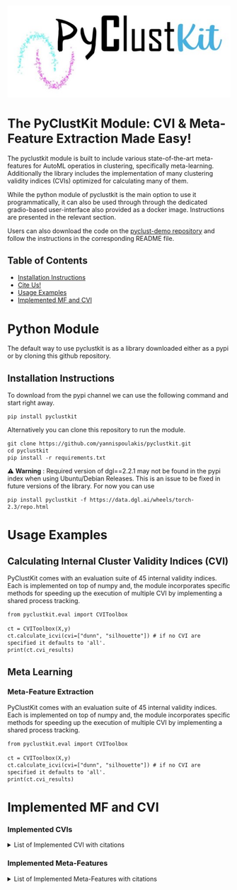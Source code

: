 ![PyClustKit-Logo](artifacts/pyclustkit_logo.jpg)
# The PyClustKit Module: CVI  & Meta-Feature Extraction Made Easy!

The pyclustkit module is built to include various state-of-the-art meta-features for AutoML operatios in clustering, 
specifically meta-learning. Additionally the library includes the implementation of many clustering validity indices 
(CVIs) optimized for calculating many of them. 

While the python module of pyclustkit is the main option to use it programmatically, it can also be used 
through through the dedicated gradio-based user-interface also provided as a docker image. Instructions are presented 
in the relevant section. 


Users can also download the code on the [pyclust-demo repository](https://github.com/automl-uprc/PyClust-Demo) and follow the instructions in the corresponding README 
file.

## Table of Contents

- [Installation Instructions](#installation-instructions)
- [Cite Us!](#citing-this-work)
- [Usage Examples](#usage-examples)
- [Implemented MF and CVI](#implemented-mf-and-cvi)



# Python Module
The default way to use pyclustkit is as a library downloaded either as a pypi or by cloning this github repository. 

## Installation Instructions
To download from the pypi channel we can use the following command and start right away.

```commandline
pip install pyclustkit
```

Alternatively you can clone this repository to run the module. 

```commandline
git clone https://github.com/yannispoulakis/pyclustkit.git
cd pyclustkit
pip install -r requirements.txt
```

 ⚠️ **Warning** : Required version of dgl==2.2.1 may not be found in the pypi index when using Ubuntu/Debian Releases. 
This is an issue to be fixed in future versions of the library. For now you can use 

```commandline
pip install pyclustkit -f https://data.dgl.ai/wheels/torch-2.3/repo.html
```


# Usage Examples
## Calculating Internal Cluster Validity Indices (CVI) 

PyClustKit comes with an evaluation suite of 45 internal validity indices. Each is implemented on top of numpy and, 
the module incorporates specific methods for speeding up the execution of multiple CVI by implementing a shared process 
tracking. 


```{python}
from pyclustkit.eval import CVIToolbox 

ct = CVIToolbox(X,y)
ct.calculate_icvi(cvi=["dunn", "silhouette"]) # if no CVI are specified it defaults to 'all'.
print(ct.cvi_results)

```
## Meta Learning 

### Meta-Feature Extraction
PyClustKit comes with an evaluation suite of 45 internal validity indices. Each is implemented on top of numpy and, 
the module incorporates specific methods for speeding up the execution of multiple CVI by implementing a shared process 
tracking. 


```{python}
from pyclustkit.eval import CVIToolbox 

ct = CVIToolbox(X,y)
ct.calculate_icvi(cvi=["dunn", "silhouette"]) # if no CVI are specified it defaults to 'all'.
print(ct.cvi_results)

```



# Implemented MF and CVI
### Implemented CVIs

<details>
<summary>List of Implemented CVI with citations</summary>
Currently the collection consists of the following internal CVIs. R does not do gdi 61,62,63 due to hausdorff:

1. **ball_hall Index**: <i> G. H. Ball and D. J. Hall. Isodata: A novel method of data analysis and pattern
                      classification. Menlo Park: Stanford Research Institute. (NTIS No. AD 699616),1965.</i>
2. **banfeld_raftery Index**: <i> J.D. Banfield and A.E. Raftery. Model-based gaussian and non-gaussian clustering. Biometrics,
                        49:803–821, 1993. </i>

3. **c_index Index**: <i> Hubert, Lawrence & Levin, Joel. (1976). A general statistical framework for assessing categorical 
clustering in free recall. Psychological Bulletin. 83. 1072-1080. 10.1037/0033-2909.83.6.1072. </i>
4. **Calinski-Harabasz Index**: <i>T. Calinski and J. Harabasz. A dendrite method for cluster analysis. Communications in 
                             Statistics, 3, no. 1:1–27, 1974. </i>
5. **CDbw Index** : <i>Halkidi, M., & Vazirgiannis, M. (2008). A density-based cluster validity approach using 
multi-representatives. Pattern Recognit. Lett., 29, 773-786.  </i>

6. **Davies-Bouldin Index**: <i> D. L. Davies and D. W. Bouldin. A cluster separation measure. IEEE Transactions on 
                           Pattern Analysis and Machine Intelligence, PAMI-1, no. 2:224–227, 1979.</i>
7. **det_ratio Index** : <i> A. J. Scott and M. J. Symons. Clustering methods based on likelihood ratio criteria. Biometrics, 
                27:387–397, 1971.</i>
8. **Dunn Index** : <i>J. Dunn. Well separated clusters and optimal fuzzy partitions. Journal of Cybernetics, 4:95–104, 
                    1974. </i>

9. **g+ Index**: <i> F. J. Rohlf. Methods of comparing classifications. Annual Review of Ecology and Systematics, 5:101–113, 
               1974.</i>
10. **gamma Index**: <i> F. B. Baker and L. J. Hubert. Measuring the power of hierarchical cluster analysis. Journal of the 
                   American Statistical Association, 70:31–38, 1975. </i>
11. **GDI (11,...,61)(12,...,62)(13,...,63) Indexes**: <i>J. C. Bezdek and N. R. Pal. Some new indexes 
of cluster validity. IEEE Transactions on Systems, Man, and CyberneticsÑPART B: CYBERNETICS, 28, no.3:301–315, 1998.</i>

12. **ksq_detw Index**: <i> F. H. B. Marriot. Practical problems in a method of cluster analysis. Biometrics,
27:456–460, 1975. </i>

13. **log_det_ratio Index**: <i> Halkidi et al. On clustering validation techniques. J. Intell. Inf. Syst., 2001. </i>
14. **log_ss_ratio Index**: <i> J. A. Hartigan. Clustering algorithms. New York: Wiley, 1975. </i>

15. **McClain_Rao Index**: <i> J. O. McClain and V. R. Rao. Clustisz: A program to test for the quality of
                         clustering of a set of objects. Journal of Marketing Research, 12:456–460, 1975.</i>

16. **pbm Index**: <i> Bandyopadhyay S. Pakhira M. K. and Maulik U. Validity index for crisp and fuzzy clusters. Pattern 
             Recognition, 2004. </i>
17. **point_biserial Index**: <i>G. W. Milligan. A monte carlo study of thirty internal criterion measures for
                           cluster analysis. Psychometrika, 46, no. 2:187–199, 1981. </i>

18. **ray_turi Index**: <i> Ray et al. Determination of number of clusters in k-means clustering and application in colour 
                  image segmentation. 4th International Conference on Advances in Pattern Recognition and Digital 
                  Techniques, 1999. </i>
19. **ratkowsky_lance Index**: <i> D. A. Ratkowsky and G. N. Lance. A criterion for determining the number of
                             groups in a classification. Australian Computer Journal, 10:115–117, 1978.</i>

20. **scot_symmons index**: <i> X.L. Xie and G. Beni. A validity measure for fuzzy clustering. IEEE Transactions
                          on Pattern Analysis and Machine Intelligence, 13(4):841–846, 1991. </i>
21. **sd_scat Index**: <i>Halkidi et al. On clustering validation techniques. J. Intell. Inf. Syst., 2001.</i> 
22. **sd_dis Index**: <i>Halkidi et al. On clustering validation techniques. J. Intell. Inf. Syst., 2001.</i>
23. **S_dbw Index**: <i> M. Halkidi and M. Vazirgiannis, "Clustering validity assessment: finding the optimal partitioning of a 
data set", Proceedings 2001 IEEE International Conference on Data Mining. </i>
24. **silhouette index**: <i>Rousseeuw P.J. Silhouettes: a graphical aid to the interpretation and validation of
                       cluster analysis. Journal of Computational and Applied Mathematics, 20:53–65,
                       1987. </i>

25. **trace_w Index**: <i> A. W. F. Edwards and L. Cavalli-Sforza. A method for cluster analysis.
                           Biometrika, 56:362–375, 1965. </i>
26. **trace_wib Index**: <i> H. P. Friedman and J. Rubin. On some invariant criteria for grouping data. Journal
                       of the American Statistical Association, 62:1159–1178, 1967.</i>
27. **tau Index**: <i> Zhu, Erzhou, Xue Wang, and Feng Liu. "A new cluster validity index for overlapping datasets." 
                 Journal of Physics: Conference Series. Vol. 1168. No. 3. IOP Publishing, 2019.</i> 

28. **wemmert_gancarski Index**: <i> J. Zhang, T. Nguyen, S. Cogill, A. Bhatti, L. Lingkun, S. Yang, S. Nahavandi. A review on cluster estimation methods and their application to neural spike data. Journal of Neural Engineering, 2018.</i> 
29. **xie_beni Index**: <i> X.L. Xie and G. Beni. A validity measure for fuzzy clustering. IEEE Transactions on Pattern 
                  Analysis and Machine Intelligence, 1991. </i>
</details>

### Implemented Meta-Features
<details>
<summary>List of Implemented Meta-Features with citations</summary>
Currently the collection consists of the following Meta-Features. We group the Meta-Features based on the paper that first introduced them:

<details>
<summary>
M. C. P. de Souto, R. B. C. Prudêncio, R. F. Soares, D. S.A. de Araujo, I. G.Costa, T. B. Ludermir, and A. Schliep. Ranking and selecting clustering algorithms using a meta-learning approach. In Proceedings of the International Joint Conference on Neural Networks, IJCNN 2008, part of the IEEE World Congress on Computational Intelligence, WCCI 2008, Hong Kong, China, June 1-6, 2008, pages 3729–3735. IEEE, 2008.
</summary>
<ol>
  <li>(Log)No.instances.</li>
  <li>(Log) Ratio of instances to the number of features.</li>
  <li>% of missing values.</li>
  <li>Proportion of 𝑇^2 that are within 50% of the Chi-Squared distribution.</li>
  <li>Skewness of the 𝑇^2 vector.</li>
  <li>% of attributes kept after selection filter.</li>
  <li> % of outliers *.</li>
</ol>
</details>

<details>
<summary>
A. C. A. Nascimento, R. B. C. Prudêncio, M. C. P. de Souto, and I. G. Costa. Mining rules for the automatic selection process of clustering methods applied to cancer gene expression data. In Cesare Alippi, Marios M. Polycarpou, Christos G. Panayiotou, and Georgios Ellinas, editors, Artificial Neural Networks - ICANN 2009, 19th International Conference, Limassol, Cyprus, September 14-17, 2009, Proceedings, Part II, volume 5769 of Lecture Notes in Computer Science, pages 20–29. Springer, 2009.</summary>
<ol>
  <li>No. clusters with size inferior to k.</li>
  <li>No. clusters with size superior to k.</li>
  <li>Normalized Relative Entropy of cluster distribution.</li>
  <li>Classification error obtained by the KNN algorithm (k3).</li>
</ol>
</details>

<details>
<summary>D. G. Ferrari and L. N. de Castro. Clustering algorithm selection by meta-learning systems: A new distance-based problem characterization and ranking combination methods. Inf. Sci., 301:181–194, 2015.</summary>
<ol>
  <li>(Log) No. features.</li>
  <li>% of discrete attributes.</li>
  <li>(Min, Max, Mean, std) class skewness.</li>
  <li>(Min, Max, Mean, std) class kurtosis.</li>
  <li>(Min, Max, Mean, std) discrete feature entropy.</li>
  <li>Mean feature correlation.</li>
  <li>Mean discrete feature concentration.</li>
  <li>Mean, Variance, Std. Deviation, Skewness, Kurtosis of the distance vector d.</li>
  <li>% of values in 10 formed bins of equal size in the range of the normalized distance vector d.</li>
  <li>% of values with absolute zscore of the normalized distance vector in 4 formed bins.</li>
</ol>
</details>

<details>
<summary>M. Vukicevic, S. Radovanovic, B. Delibasic, and M. Suknovic. Extending meta-learning framework for clustering gene expression data with component-based algorithm design and internal evaluation measures. Int. J. Data Min. Bioinform., 14(2):101–119, 2016.</summary>
<ol>
  <li>Internal CVIs as measured by each algorithm configuration.</li>
  <li>Reusable Components, 1 meta-feature for each of the table x.</li>
</ol>
</details>

<details>
<summary>B. A. Pimentel and A. C. P. L. F. de Carvalho. A new data characterization for selecting clustering algorithms using meta-learning. Inf. Sci., 477:203–219, 2019.</summary>
<ol>
  <li>Mean, Variance, Std. Deviation, Skewness, Kurtosis of the correlation vector c.</li>
  <li>% of values in 10 formed bins of equal size in the range of the normalized correlation vector c.</li>
  <li>% of values with absolute z score of the normalized correlation vector c in 4 formed bins</li>
</ol>
</details>

<details>
<summary>Y. Poulakis, C. Doulkeridis, and D. Kyriazis. Autoclust: A framework for automated clustering based on cluster validity indices. In Claudia Plant, Haixun Wang, Alfredo Cuzzocrea, Carlo Zaniolo, and Xindong Wu, editors, 20th IEEE International Conference on Data Mining, ICDM 2020, Sorrento, Italy, November 17-20, 2020, pages 1220–1225. IEEE, 2020.</summary>
<ol>
  <li>Internal CVIs measured by MeanShift</li>
</ol>
</details>

<details>
<summary>N. Cohen-Shapira and L. Rokach. Automatic selection of clustering algorithms using supervised graph embedding. Inf. Sci., 577:824–851, 2021.</summary>
<ol>
  <li>300 meta-features from the previous to ✗ ✗ last graph CNN layer.</li>
</ol>
</details>

<details>
<summary>Y. Liu, S. Li, and W. Tian. Autocluster: Meta-learning based ensemble method for automated unsupervised clustering. In Kamal Karlapalem, Hong Cheng, Naren Ramakrishnan, R. K. Agrawal, P. Krishna Reddy, Jaideep Srivastava, and Tanmoy Chakraborty, editors, Advances in Knowledge Discovery and Data Mining - 25th Pacific-Asia Conference, PAKDD 2021, Virtual Event, May 11-14, 2021, Proceedings, Part III, volume 12714 of Lecture Notes in Computer Science, pages 246–258. Springer, 2021.</summary>
<ol>
  <li>(Log) Ratio of features to the number of instances.</li>
  <li>Hopkins Statistic.</li>
  <li>PCA 95% deviations.</li>
  <li>Skewness & kurtosis of the 1st pc of PCA.</li>
  <li>Instance distance to closest cluster center (KMeans).</li>
  <li>No. leaves (Agglomerative Clustering).</li>
  <li>Reachability instances (OPTICS).</li>
  <li>Distances to become core points(OPTICS).</li>
</ol>
</details>

<details>
<summary>R. El Shawi and S. Sakr. Tpe-autoclust: A tree-based pipline ensemble framework for automated clustering. In K. Selçuk Candan, Thang N. Dinh, My T. Thai, and Takashi Washio, editors, IEEE International Conference on Data Mining Workshops, ICDM 2022 - Workshops, Orlando, FL, USA, November 28 - Dec. 1, 2022, pages 1144–1153. IEEE, 2022.</summary>
<ol>
  <li>Internal CVIs measured by MeanShift, DBSCAN, OPTICS.</li>
</ol>
</details>

</details>
